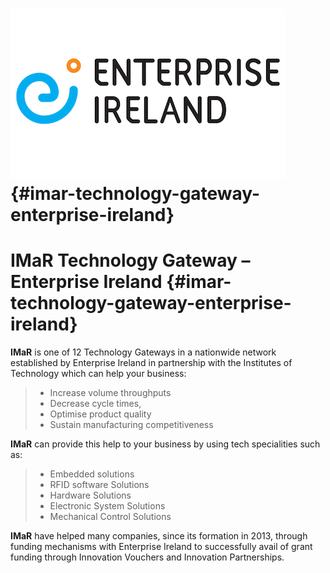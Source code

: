 #                        ![](/assets/epi.png) {#imar-technology-gateway-enterprise-ireland}

# IMaR Technology Gateway – Enterprise Ireland {#imar-technology-gateway-enterprise-ireland}

**IMaR** is one of 12 Technology Gateways in a nationwide network established by Enterprise Ireland in partnership with the Institutes of Technology which can help your business:

> * Increase volume throughputs
> * Decrease cycle times,
> * Optimise product quality
> * Sustain manufacturing competitiveness

**IMaR** can provide this help to your business by using tech specialities such as:

> * Embedded solutions
> * RFID software Solutions
> * Hardware Solutions
> * Electronic System Solutions
> * Mechanical Control Solutions

**IMaR** have helped many companies, since its formation in 2013, through funding mechanisms with Enterprise Ireland to successfully avail of grant funding through Innovation Vouchers and Innovation Partnerships.

